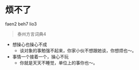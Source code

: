# 烦不了
faen2 beh7 lio3
> 泰州方言词典4
- 想操心也操心不成
  - 谈对象的事勉强不起来，你家小伙不想跟她谈，你想烦也～。
- 事情一个接着一个，操心不玩
  - 你就是天天不睡觉，单位上的事你也～。
